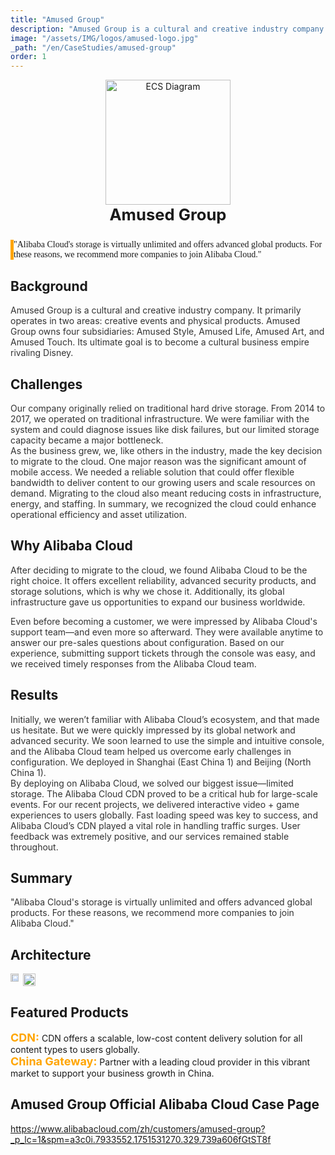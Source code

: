 ```yaml
---
title: "Amused Group"
description: "Amused Group is a cultural and creative industry company. It primarily operates in two areas: creative events and physical products. Amused Group owns four subsidiaries: Amused Style, Amused Life, Amused Art, and Amused Touch. Its ultimate goal is to become a cultural business empire rivaling Disney."
image: "/assets/IMG/logos/amused-logo.jpg"
_path: "/en/CaseStudies/amused-group"
order: 1
---
```


<div style="margin: 0 auto;text-align: center;">
<img src="/assets/IMG/logos/amused-logo.jpg" alt="ECS Diagram" width="200" />
<div style="font-size: 1.6rem;font-weight: bold">Amused Group</div>
</div>

<div style="border-left: 5px solid orange;margin: 5% 0;font-family: '微软雅黑',serif">"Alibaba Cloud's storage is virtually unlimited and offers advanced global products. For these reasons, we recommend more companies to join Alibaba Cloud."
</div>

## Background

<div style="color: #333333;margin-bottom: 4%">
Amused Group is a cultural and creative industry company. It primarily operates in two areas: creative events and physical products. Amused Group owns four subsidiaries: Amused Style, Amused Life, Amused Art, and Amused Touch. Its ultimate goal is to become a cultural business empire rivaling Disney.
</div>

## Challenges

<div style="color: #333333;margin-bottom: 4%">
Our company originally relied on traditional hard drive storage. From 2014 to 2017, we operated on traditional infrastructure. We were familiar with the system and could diagnose issues like disk failures, but our limited storage capacity became a major bottleneck.<br/>
As the business grew, we, like others in the industry, made the key decision to migrate to the cloud. One major reason was the significant amount of mobile access. We needed a reliable solution that could offer flexible bandwidth to deliver content to our growing users and scale resources on demand. Migrating to the cloud also meant reducing costs in infrastructure, energy, and staffing. In summary, we recognized the cloud could enhance operational efficiency and asset utilization.
</div>

## Why Alibaba Cloud

<div style="color: #333333;margin-bottom: 4%">
After deciding to migrate to the cloud, we found Alibaba Cloud to be the right choice. It offers excellent reliability, advanced security products, and storage solutions, which is why we chose it. Additionally, its global infrastructure gave us opportunities to expand our business worldwide.

Even before becoming a customer, we were impressed by Alibaba Cloud's support team—and even more so afterward. They were available anytime to answer our pre-sales questions about configuration. Based on our experience, submitting support tickets through the console was easy, and we received timely responses from the Alibaba Cloud team.
</div>

## Results

<div style="color: #333333;margin-bottom: 4%">
Initially, we weren’t familiar with Alibaba Cloud’s ecosystem, and that made us hesitate. But we were quickly impressed by its global network and advanced security. We soon learned to use the simple and intuitive console, and the Alibaba Cloud team helped us overcome early challenges in configuration. We deployed in Shanghai (East China 1) and Beijing (North China 1).<br/>
By deploying on Alibaba Cloud, we solved our biggest issue—limited storage. The Alibaba Cloud CDN proved to be a critical hub for large-scale events. For our recent projects, we delivered interactive video + game experiences to users globally. Fast loading speed was key to success, and Alibaba Cloud’s CDN played a vital role in handling traffic surges. User feedback was extremely positive, and our services remained stable throughout.
</div>

## Summary

<div style="color: #333333;margin-bottom: 4%">
"Alibaba Cloud's storage is virtually unlimited and offers advanced global products. For these reasons, we recommend more companies to join Alibaba Cloud."
</div>

## Architecture

<div style="display: flex">
    <div><img src="/assets/IMG/case/amused-group1.jpg" width="80%"></div>
    <div><img src="/assets/IMG/case/amused-group2.png" width="100%"></div>
</div>

## Featured Products

<span style="font-size:18px;color: orange;font-weight: bold">CDN:</span>
CDN offers a scalable, low-cost content delivery solution for all content types to users globally.<br>
<span style="font-size:18px;color: orange;font-weight: bold">China Gateway:</span>
Partner with a leading cloud provider in this vibrant market to support your business growth in China.<br>

## Amused Group Official Alibaba Cloud Case Page

https://www.alibabacloud.com/zh/customers/amused-group?_p_lc=1&spm=a3c0i.7933552.1751531270.329.739a606fGtST8f
